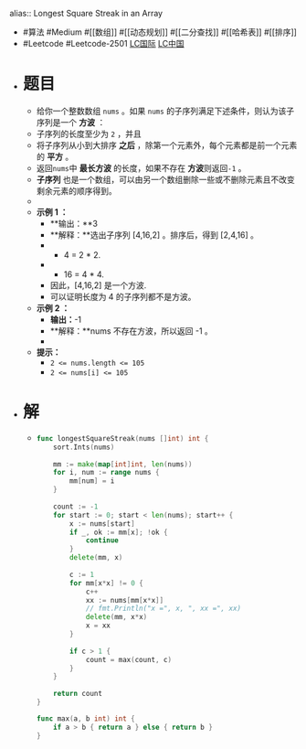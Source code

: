 alias:: Longest Square Streak in an Array
- #算法 #Medium #[[数组]] #[[动态规划]] #[[二分查找]] #[[哈希表]] #[[排序]]
- #Leetcode #Leetcode-2501 [LC国际](https://leetcode.com/problems/longest-square-streak-in-an-array/) [LC中国](https://leetcode.cn/problems/longest-square-streak-in-an-array/)
- # 题目
	- 给你一个整数数组 `nums` 。如果 `nums` 的子序列满足下述条件，则认为该子序列是一个 **方波** ：
	- 子序列的长度至少为 `2` ，并且
	- 将子序列从小到大排序 **之后** ，除第一个元素外，每个元素都是前一个元素的 **平方** 。
	- 返回`nums`中 **最长方波** 的长度，如果不存在 **方波**则返回`-1` 。
	- **子序列** 也是一个数组，可以由另一个数组删除一些或不删除元素且不改变剩余元素的顺序得到。
	-
	- **示例 1 ：**
		- **输出：**3
		- **解释：**选出子序列 [4,16,2] 。排序后，得到 [2,4,16] 。
		- - 4 = 2 \* 2.
		- - 16 = 4 \* 4.
		- 因此，[4,16,2] 是一个方波.
		- 可以证明长度为 4 的子序列都不是方波。
	- **示例 2 ：**
		- **输出：**-1
		- **解释：**nums 不存在方波，所以返回 -1 。
		-
	- **提示：**
		- `2 <= nums.length <= 105`
		- `2 <= nums[i] <= 105`
- # 解
	- ```go
	  func longestSquareStreak(nums []int) int {
	      sort.Ints(nums)
	      
	      mm := make(map[int]int, len(nums))
	      for i, num := range nums {
	          mm[num] = i
	      }
	      
	      count := -1
	      for start := 0; start < len(nums); start++ {
	          x := nums[start]
	          if _, ok := mm[x]; !ok {
	              continue
	          }
	          delete(mm, x)
	          
	          c := 1
	          for mm[x*x] != 0 {
	              c++
	              xx := nums[mm[x*x]]
	              // fmt.Println("x =", x, ", xx =", xx)
	              delete(mm, x*x)
	              x = xx
	          }
	          
	          if c > 1 {
	              count = max(count, c)
	          }
	      }
	      
	      return count
	  }
	  
	  func max(a, b int) int {
	      if a > b { return a } else { return b }
	  }
	  
	  
	  ```